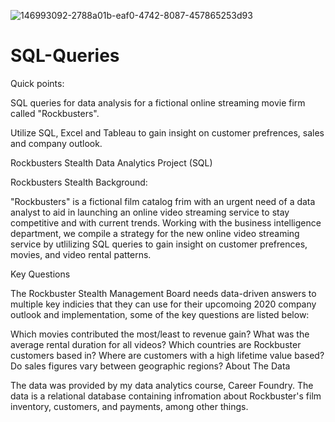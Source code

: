 ![146993092-2788a01b-eaf0-4742-8087-457865253d93](https://user-images.githubusercontent.com/33099127/149189555-5b952a98-0b02-41ab-a9df-37f567ec04ad.png)


# SQL-Queries
Quick points:

SQL queries for data analysis for a fictional online streaming movie firm called "Rockbusters".

Utilize SQL, Excel and Tableau to gain insight on customer prefrences, sales and company outlook. 


Rockbusters Stealth Data Analytics Project (SQL)

Rockbusters Stealth Background:

"Rockbusters" is a fictional film catalog frim with an urgent need of a data analyst to aid in launching an online video streaming service to stay competitive and with current trends. Working with the business intelligence department, we compile a strategy for the new online video streaming service by utlilizing SQL queries to gain insight on customer prefrences, movies, and video rental patterns. 

Key Questions

The Rockbuster Stealth Management Board needs data-driven answers to multiple key indicies that they can use for their upcomoing 2020 company outlook and implementation, some of the key questions are listed below:

Which movies contributed the most/least to revenue gain?
What was the average rental duration for all videos?
Which countries are Rockbuster customers based in?
Where are customers with a high lifetime value based?
Do sales figures vary between geographic regions?
About The Data

The data was provided by my data analytics course, Career Foundry. The data is a relational database containing infromation about Rockbuster's film inventory, customers, and payments, among other things.

